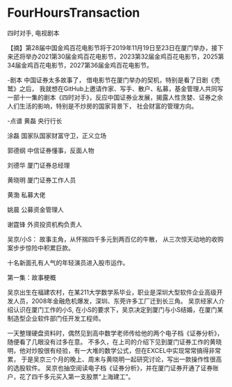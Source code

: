 # FourHoursTransaction
四时对手, 电视剧本



【摘】第28届中国金鸡百花电影节将于2019年11月19日至23日在厦门举办，接下来还将举办2021第30届金鸡百花电影节，2023第32届金鸡百花电影节，2025第34届金鸡百花电影节，2027第36届金鸡百花电影节。

-剧本
中国证券太多故事了， 借电影节在厦门举办的契机，特别是看了日剧《秃鹫》之后， 我就想在GitHub上邀请作家、写手、散户、私募，基金管理人共同写一部十一集的剧本《四时对手》，反应中国证券业发展，揭露人性贪婪、证券之余人们生活的影响，特别是不炒房的国家背景下， 社会财富的管理方向。

-点谱
黄磊 央行行长

涂磊 国家队国家财富守卫，正义立场

郭德纲  中信证券懂事，反面人物

刘德华 厦门证券总经理

黄晓明 厦门证券工作人员

黄渤 私募大佬

姚晨 公募资金管理人

谢霆锋 外资投资机构负责人

吴京/小S： 故事主角，从怀揣四千多元到两百亿的牛散， 从三次惊天动地的收购案步步惊险中积累巨款。

十名新面孔有人气的年轻演员进入股市运作。



第一集：故事梗概

吴京出生在福建农村，在某211大学数学系毕业，职业是深圳大型软件企业高级开发人员，2008年金融危机爆发，深圳、东莞许多工厂迁到长三角。 吴京经家人介绍认识在厦门工作的小S,  在小S的要求下，吴京决定到厦门与小S结婚，在厦门某制造型企业软件部门任开发工程师。 

一天整理硬盘资料时，偶然见到高中数学老师传给他的两个电子档《证券分析》，随便看了几眼没有过多在意。 不多久，在上司的介绍下见到厦门证券工作的黄晓明，他对炒股很有经验，有一大堆的数学公式，但在EXCEL中实现常常搞得非常累， 于是吴京三个月的晚上、周末与黄晓明一起研究讨论，写出一款操作性很高的选股软件。 吴京也抽空阅读电子档《证券分析》，并在厦门证券开通了证券账户，花了四千多元买入第一支股票“上海建工”。

